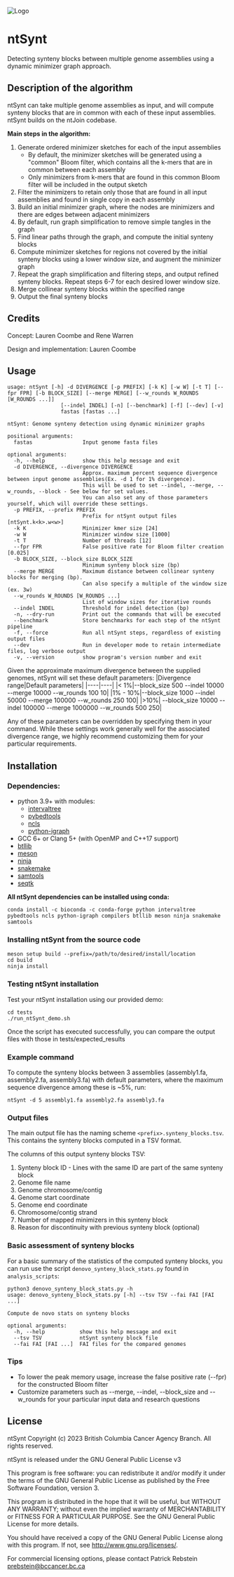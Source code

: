 ![Logo](https://github.com/bcgsc/ntSynt/blob/main/logo/ntsynt-logo.png)

# ntSynt

Detecting synteny blocks between multiple genome assemblies using a dynamic minimizer graph approach.

## Description of the algorithm

ntSynt can take multiple genome assemblies as input, and will compute synteny blocks that are in common with each of these input assemblies. ntSynt builds on the ntJoin codebase.

**Main steps in the algorithm:**
1. Generate ordered minimizer sketches for each of the input assemblies
    * By default, the minimizer sketches will be generated using a "common" Bloom filter, which contains all the k-mers that are in common between each assembly
    * Only minimizers from k-mers that are found in this common Bloom filter will be included in the output sketch
2. Filter the minimizers to retain only those that are found in all input assemblies and found in single copy in each assembly
3. Build an initial minimizer graph, where the nodes are minimizers and there are edges between adjacent minimizers
4. By default, run graph simplification to remove simple tangles in the graph
5. Find linear paths through the graph, and compute the initial synteny blocks
6. Compute minimizer sketches for regions not covered by the initial synteny blocks using a lower window size, and augment the minimizer graph
7. Repeat the graph simplification and filtering steps, and output refined synteny blocks. Repeat steps 6-7 for each desired lower window size.
8. Merge collinear synteny blocks within the specified range
9. Output the final synteny blocks

## Credits

Concept: Lauren Coombe and Rene Warren

Design and implementation: Lauren Coombe

## Usage

```
usage: ntSynt [-h] -d DIVERGENCE [-p PREFIX] [-k K] [-w W] [-t T] [--fpr FPR] [-b BLOCK_SIZE] [--merge MERGE] [--w_rounds W_ROUNDS [W_ROUNDS ...]]
                 [--indel INDEL] [-n] [--benchmark] [-f] [--dev] [-v]
                 fastas [fastas ...]

ntSynt: Genome synteny detection using dynamic minimizer graphs

positional arguments:
  fastas                Input genome fasta files

optional arguments:
  -h, --help            show this help message and exit
  -d DIVERGENCE, --divergence DIVERGENCE
                        Approx. maximum percent sequence divergence between input genome assemblies(Ex. -d 1 for 1% divergence).
                        This will be used to set --indel, --merge, --w_rounds, --block - See below for set values.
                        You can also set any of those parameters yourself, which will override these settings.
  -p PREFIX, --prefix PREFIX
                        Prefix for ntSynt output files [ntSynt.k<k>.w<w>]
  -k K                  Minimizer kmer size [24]
  -w W                  Minimizer window size [1000]
  -t T                  Number of threads [12]
  --fpr FPR             False positive rate for Bloom filter creation [0.025]
  -b BLOCK_SIZE, --block_size BLOCK_SIZE
                        Minimum synteny block size (bp)
  --merge MERGE         Maximum distance between collinear synteny blocks for merging (bp). 
                        Can also specify a multiple of the window size (ex. 3w)
  --w_rounds W_ROUNDS [W_ROUNDS ...]
                        List of window sizes for iterative rounds
  --indel INDEL         Threshold for indel detection (bp)
  -n, --dry-run         Print out the commands that will be executed
  --benchmark           Store benchmarks for each step of the ntSynt pipeline
  -f, --force           Run all ntSynt steps, regardless of existing output files
  --dev                 Run in developer mode to retain intermediate files, log verbose output
  -v, --version         show program's version number and exit
```
Given the approximate maximum divergence between the supplied genomes, ntSynt will set these default parameters:
|Divergence range|Default parameters|
|----|----|
|< 1%|--block_size 500 --indel 10000 --merge 10000 --w_rounds 100 10|
|1% - 10%|--block_size 1000 --indel 50000 --merge 100000 --w_rounds 250 100|
|>10%|	--block_size 10000 --indel 100000 --merge 1000000 --w_rounds 500 250|

Any of these parameters can be overridden by specifying them in your command. While these settings work generally well for the associated divergence range, we highly recommend customizing them for your particular requirements.

## Installation

### Dependencies:
- python 3.9+ with modules:
  - [intervaltree](https://github.com/chaimleib/intervaltree)
  - [pybedtools](https://daler.github.io/pybedtools/)
  - [ncls](https://github.com/pyranges/ncls)
  - [python-igraph](https://python.igraph.org/en/stable/)
- GCC 6+ or Clang 5+ (with OpenMP and C++17 support)
- [btllib](https://github.com/bcgsc/btllib)
- [meson](https://mesonbuild.com/)
- [ninja](https://ninja-build.org/)
- [snakemake](https://snakemake.readthedocs.io/en/stable/)
- [samtools](http://www.htslib.org/)
- [seqtk](https://github.com/lh3/seqtk)

**All ntSynt dependencies can be installed using conda:**
```
conda install -c bioconda -c conda-forge python intervaltree pybedtools ncls python-igraph compilers btllib meson ninja snakemake samtools
```

### Installing ntSynt from the source code
```
meson setup build --prefix=/path/to/desired/install/location
cd build
ninja install
```

### Testing ntSynt installation
Test your ntSynt installation using our provided demo:
```
cd tests
./run_ntSynt_demo.sh 
```
Once the script has executed successfully, you can compare the output files with those in tests/expected_results

### Example command
To compute the synteny blocks between 3 assemblies (assembly1.fa, assembly2.fa, assembly3.fa) with default parameters, where the maximum sequence divergence among these is ~5%, run:
```
ntSynt -d 5 assembly1.fa assembly2.fa assembly3.fa
```

### Output files
The main output file has the naming scheme `<prefix>.synteny_blocks.tsv`. This contains the synteny blocks computed in a TSV format.

The columns of this output synteny blocks TSV:
1. Synteny block ID - Lines with the same ID are part of the same synteny block
2. Genome file name
3. Genome chromosome/contig
4. Genome start coordinate
5. Genome end coordinate
6. Chromosome/contig strand
7. Number of mapped minimizers in this synteny block
8. Reason for discontinuity with previous synteny block (optional)

### Basic assessment of synteny blocks
For a basic summary of the statistics of the computed synteny blocks, you can run use the script `denovo_synteny_block_stats.py` found in `analysis_scripts`:
```
python3 denovo_synteny_block_stats.py -h
usage: denovo_synteny_block_stats.py [-h] --tsv TSV --fai FAI [FAI ...]

Compute de novo stats on synteny blocks

optional arguments:
  -h, --help           show this help message and exit
  --tsv TSV            ntSynt synteny block file
  --fai FAI [FAI ...]  FAI files for the compared genomes
```

### Tips
- To lower the peak memory usage, increase the false positive rate (--fpr) for the constructed Bloom filter
- Customize parameters such as --merge, --indel, --block_size and --w_rounds for your particular input data and research questions

## License
ntSynt Copyright (c) 2023 British Columbia Cancer Agency Branch. All rights reserved.

ntSynt is released under the GNU General Public License v3

This program is free software: you can redistribute it and/or modify it under the terms of the GNU General Public License as published by the Free Software Foundation, version 3.

This program is distributed in the hope that it will be useful, but WITHOUT ANY WARRANTY; without even the implied warranty of MERCHANTABILITY or FITNESS FOR A PARTICULAR PURPOSE. See the GNU General Public License for more details.

You should have received a copy of the GNU General Public License along with this program. If not, see http://www.gnu.org/licenses/.

For commercial licensing options, please contact Patrick Rebstein prebstein@bccancer.bc.ca
